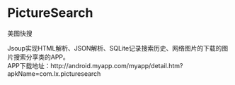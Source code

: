 # PictureSearch
美图快搜
<div>
<span><div>Jsoup实现HTML解析、JSON解析、SQLite记录搜索历史、网络图片的下载的图片搜索分享类的APP。</div><div>APP下载地址：http://android.myapp.com/myapp/detail.htm?apkName=com.lx.picturesearch</div></span>
</div>
